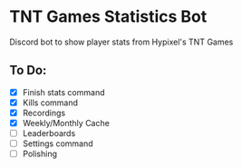 # TNT Games Statistics Bot
Discord bot to show player stats from Hypixel's TNT Games

## To Do:   
- [x] Finish stats command
- [x] Kills command
- [x] Recordings
- [x] Weekly/Monthly Cache
- [ ] Leaderboards
- [ ] Settings command
- [ ] Polishing
